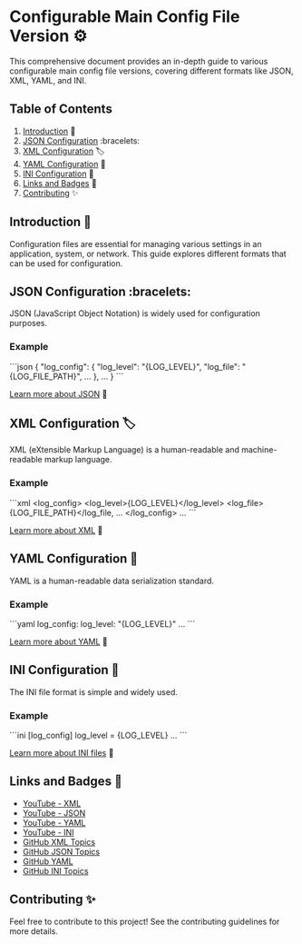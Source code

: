 
# Configurable Main Config File Version :gear:
This comprehensive document provides an in-depth guide to various configurable main config file versions, covering different formats like JSON, XML, YAML, and INI.

## Table of Contents
1. [Introduction](#introduction) :book:
2. [JSON Configuration](#json-configuration) :bracelets:
3. [XML Configuration](#xml-configuration) :label:
4. [YAML Configuration](#yaml-configuration) :scroll:
5. [INI Configuration](#ini-configuration) :floppy_disk:
6. [Links and Badges](#links-and-badges) :link:
7. [Contributing](#contributing) :sparkles:

## Introduction :book:
Configuration files are essential for managing various settings in an application, system, or network. This guide explores different formats that can be used for configuration.

## JSON Configuration :bracelets:
JSON (JavaScript Object Notation) is widely used for configuration purposes.

### Example

\`\`\`json
{
  "log_config": {
    "log_level": "{LOG_LEVEL}",
    "log_file": "{LOG_FILE_PATH}",
    ...
  },
  ...
}
\`\`\`

[Learn more about JSON](https://www.json.org/json-en.html) :link:

## XML Configuration :label:
XML (eXtensible Markup Language) is a human-readable and machine-readable markup language.

### Example

\`\`\`xml
<config>
  <log_config>
    <log_level>{LOG_LEVEL}</log_level>
    <log_file>{LOG_FILE_PATH}</log_file,
    ...
  </log_config>
  ...
</config>
\`\`\`

[Learn more about XML](https://www.w3schools.com/xml/xml_whatis.asp) :link:

## YAML Configuration :scroll:
YAML is a human-readable data serialization standard.

### Example

\`\`\`yaml
log_config:
  log_level: "{LOG_LEVEL}"
  ...
\`\`\`

[Learn more about YAML](https://yaml.org/) :link:

## INI Configuration :floppy_disk:
The INI file format is simple and widely used.

### Example

\`\`\`ini
[log_config]
log_level = {LOG_LEVEL}
...
\`\`\`

[Learn more about INI files](https://en.wikipedia.org/wiki/INI_file) :link:

## Links and Badges :link:
- [YouTube - XML](https://www.youtube.com/watch?v=KeLiQXqVgMI)
- [YouTube - JSON](https://www.youtube.com/watch?v=6OhMbf2v_jI)
- [YouTube - YAML](https://www.youtube.com/watch?v=1uFVr15xDGg)
- [YouTube - INI](https://www.youtube.com/watch?v=eBTZMn5i_n4)
- [GitHub XML Topics](https://github.com/topics/xml)
- [GitHub JSON Topics](https://github.com/topics/json)
- [GitHub YAML](https://github.com/yaml/)
- [GitHub INI Topics](https://github.com/topics/ini)

## Contributing :sparkles:
Feel free to contribute to this project! See the contributing guidelines for more details.
